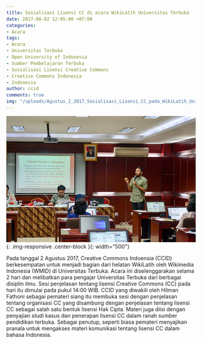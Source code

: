 ```yaml
---
title: Sosialisasi Lisensi CC di acara WikiLatih Universitas Terbuka
date: 2017-08-02 12:05:00 +07:00
categories:
- Acara
tags:
- Acara
- Universitas Terbuka
- Open University of Indonesia
- Sumber Pembelajaran Terbuka
- Sosialisasi Lisensi Creative Commons
- Creative Commons Indonesia
- Indonesia
author: ccid
comments: true
img: "/uploads/Agustus_2_2017_Sosialisasi_Lisensi_CC_pada_WikiLatih_Universitas_Terbuka.jpg"
---
```


![Agustus_2_2017_Sosialisasi_Lisensi_CC_pada_WikiLatih_Universitas_Terbuka.jpg](/uploads/Agustus_2_2017_Sosialisasi_Lisensi_CC_pada_WikiLatih_Universitas_Terbuka.jpg){: .img-responsive .center-block }{: width="500"}

Pada tanggal 2 Agustus 2017, Creative Commons Indoensia (CCID) berkesempatan untuk menjadi bagian dari helatan WikiLatih oleh Wikimedia Indonesia (WMID) di Universitas Terbuka. Acara ini diselenggarakan selama 2 hari dan melibatkan para pengajar Universitas Terbuka dari berbagai disiplin ilmu. Sesi penjelasan tentang lisensi Creative Commons (CC) pada hari itu dimulai pada pukul 14:00 WIB. CCID yang diwakili oleh Hilman Fathoni sebagai pemateri siang itu membuka sesi dengan penjelasan tentang organisasi CC yang disambung dengan penjelasan tentang lisensi CC sebagai salah satu bentuk lisensi Hak Cipta. Materi juga diisi dengan penyajian studi kasus dan penerapan lisensi CC dalam ranah sumber pendidikan terbuka. Sebagai penutup, seperti biasa pemateri menyajikan pranala untuk mengakses materi komunikasi tentang lisensi CC dalam bahasa Indonesia.